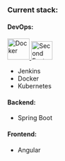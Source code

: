 ### Current stack:

#### DevOps:
<p align="left">
  <a href="https://www.docker.com" title="Docker" target="_blank" rel="noopener noreferrer">
    <img
      src="https://img.icons8.com/?size=96&id=22813&format=png"
      width="50"
      height="48"
      alt="Docker"
    />
  </a>
  <a href="https://example.com/second-feature" title="Learn about Second Feature" target="_blank" rel="noopener noreferrer">
    <img
      src="https://img.icons8.com/?size=96&id=wpZmKzk11AzJ&format=png"
      width="48"
      height="42"
      alt="Second Feature Icon"
    />
  </a>
</p>

- Jenkins
- Docker
- Kubernetes

#### Backend:
- Spring Boot

#### Frontend:
- Angular
